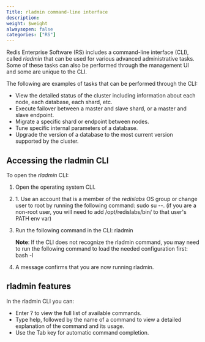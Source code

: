 ```yaml
---
Title: rladmin command-line interface
description: 
weight: $weight
alwaysopen: false
categories: ["RS"]
---
```

Redis Enterprise Software (RS) includes a command-line interface (CLI),
called *rladmin* that can be used for various advanced administrative
tasks. Some of these tasks can also be performed through the management
UI and some are unique to the CLI.

The following are examples of tasks that can be performed through the
CLI:

- View the detailed status of the cluster including information about
    each node, each database, each shard, etc.
- Execute failover between a master and slave shard, or a master and
    slave endpoint.
- Migrate a specific shard or endpoint between nodes.
- Tune specific internal parameters of a database.
- Upgrade the version of a database to the most current version
    supported by the cluster.

## Accessing the rladmin CLI

To open the *rladmin* CLI:

1. Open the operating system CLI.
1. 1\. Use an account that is a member of the *redislabs* OS group or change
    user to root by running the following command: sudo su --. (if you are a
    non-root user, you will need to add /opt/redislabs/bin/ to that user's
    PATH env var)
1. Run the following command in the CLI: rladmin

    **Note**: If the CLI does not recognize the rladmin command, you may
    need to run the following command to load the needed configuration
    first: bash -l

1. A message confirms that you are now running rladmin.

## rladmin features

In the rladmin CLI you can:

- Enter ? to view the full list of available commands.
- Type help, followed by the name of a command to view a detailed
    explanation of the command and its usage.
- Use the Tab key for automatic command completion.
